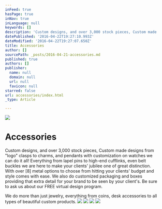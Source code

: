 ```yaml
---
inFeed: true
hasPage: true
inNav: true
inLanguage: null
keywords: []
description: 'Custom designs, and over 3,000 stock pieces, Custom made designs from “logo” clasps to charms, and pendants with customization on watches we can do it all! Everything from lapel pins to high-end cufflinks, even belt buckles we are here to make your clients’ jubilee one of great distinction. With over [8] metal options to choose from hitting your clients’ budget and style comes with ease. We also do customized packaging and boxes providing that extra detail for your brand to be seen by your client’s. Be sure to ask us about our FREE virtual design program.'
datePublished: '2016-04-22T19:27:10.993Z'
dateModified: '2016-04-22T19:27:07.650Z'
title: Accessories
author: []
sourcePath: _posts/2016-04-21-accessories.md
published: true
authors: []
publisher:
  name: null
  domain: null
  url: null
  favicon: null
starred: false
url: accessories/index.html
_type: Article

---
```

![](https://s3-us-west-2.amazonaws.com/the-grid-img/p/02666fb0ca2171d487c67b9ee4b6543ac769fedc.jpg)

# Accessories

Custom designs, and over 3,000 stock pieces, Custom made designs from "logo" clasps to charms, and pendants with customization on watches we can do it all! Everything from lapel pins to high-end cufflinks, even belt buckles we are here to make your clients' jubilee one of great distinction. With over \[8\] metal options to choose from hitting your clients' budget and style comes with ease. We also do customized packaging and boxes providing that extra detail for your brand to be seen by your client's. Be sure to ask us about our FREE virtual design program.

We do more than just jewelry, everything from coins, desk accessories to all types of beautiful custom products. ![](https://s3-us-west-2.amazonaws.com/the-grid-img/p/74f59e5e951626520975bf27d33857ab821342b4.jpg)
![](https://the-grid-user-content.s3-us-west-2.amazonaws.com/da3bbc45-be49-47f8-8176-7114fc65ac20.jpg)
![](https://the-grid-user-content.s3-us-west-2.amazonaws.com/680b8347-624b-44a8-bb11-78fae20597f6.jpg)
![](https://the-grid-user-content.s3-us-west-2.amazonaws.com/9b9d1cc5-0525-49d9-8f43-3f78e913a77f.jpg)